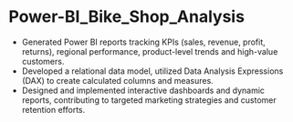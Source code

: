 # Power-BI_Bike_Shop_Analysis

- Generated Power BI reports tracking KPIs (sales, revenue, profit, returns), regional
  performance, product-level trends and high-value customers.
- Developed a relational data model, utilized Data Analysis Expressions (DAX) to
  create calculated columns and measures.
- Designed and implemented interactive dashboards and dynamic reports,
  contributing to targeted marketing strategies and customer retention efforts.
